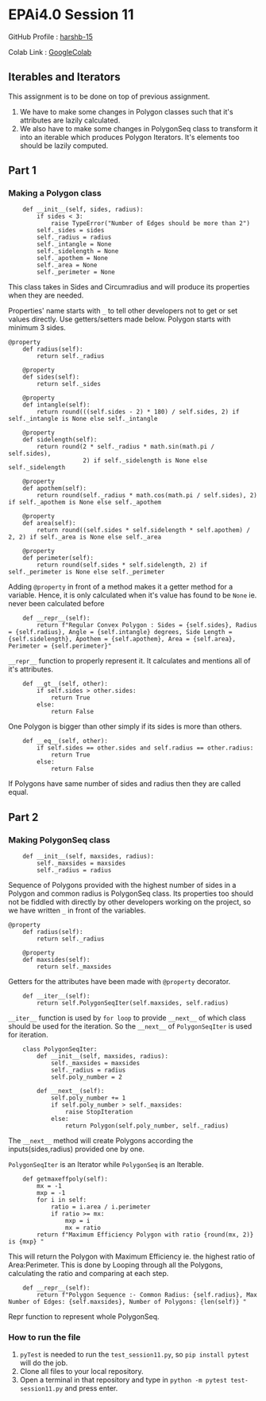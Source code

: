 # EPAi4.0 Session 11
GitHub Profile : [harshb-15](https://github.com/harshb-15)

Colab Link : [GoogleColab]()
## Iterables and Iterators
This assignment is to be done on top of previous assignment.
1. We have to make some changes in Polygon classes such that it's attributes are lazily calculated.
2. We also have  to make some changes in PolygonSeq class to transform it into an iterable which produces Polygon Iterators. It's elements too should be lazily computed.
## Part 1
### Making a Polygon class
```
    def __init__(self, sides, radius):
        if sides < 3:
            raise TypeError("Number of Edges should be more than 2")
        self._sides = sides
        self._radius = radius
        self._intangle = None
        self._sidelength = None
        self._apothem = None
        self._area = None
        self._perimeter = None
```
This class takes in Sides and Circumradius and will produce its properties when they are needed. 

Properties' name starts with `_` to tell other developers not to get or set values directly. Use getters/setters made below.
Polygon starts with minimum 3 sides.
```
@property
    def radius(self):
        return self._radius

    @property
    def sides(self):
        return self._sides

    @property
    def intangle(self):
        return round(((self.sides - 2) * 180) / self.sides, 2) if self._intangle is None else self._intangle

    @property
    def sidelength(self):
        return round(2 * self._radius * math.sin(math.pi / self.sides),
                     2) if self._sidelength is None else self._sidelength

    @property
    def apothem(self):
        return round(self._radius * math.cos(math.pi / self.sides), 2) if self._apothem is None else self._apothem

    @property
    def area(self):
        return round((self.sides * self.sidelength * self.apothem) / 2, 2) if self._area is None else self._area

    @property
    def perimeter(self):
        return round(self.sides * self.sidelength, 2) if self._perimeter is None else self._perimeter
```
Adding `@property` in front of a method makes it a getter method for a variable. Hence, it is only calculated when it's value has found to be `None` ie. never been calculated before
```
    def __repr__(self):
        return f"Regular Convex Polygon : Sides = {self.sides}, Radius = {self.radius}, Angle = {self.intangle} degrees, Side Length = {self.sidelength}, Apothem = {self.apothem}, Area = {self.area}, Perimeter = {self.perimeter}"
```
`__repr__` function to properly represent it. It calculates and mentions all of it's attributes.
```
    def __gt__(self, other):
        if self.sides > other.sides:
            return True
        else:
            return False
```
One Polygon is bigger than other simply if its sides is more than others.
```
    def __eq__(self, other):
        if self.sides == other.sides and self.radius == other.radius:
            return True
        else:
            return False
```
If Polygons have same number of sides and radius then they are called equal.
## Part 2
### Making PolygonSeq class
```
    def __init__(self, maxsides, radius):
        self._maxsides = maxsides
        self._radius = radius
```
Sequence of Polygons provided with the highest number of sides in a Polygon and common radius is PolygonSeq class.
Its properties too should not be fiddled with directly by other developers working on the project, so we have written `_` in front of the variables.
```
@property
    def radius(self):
        return self._radius

    @property
    def maxsides(self):
        return self._maxsides
```
Getters for the attributes have been made with `@property` decorator.
```
    def __iter__(self):
        return self.PolygonSeqIter(self.maxsides, self.radius)
```
`__iter__` function is used by `for loop` to provide `__next__` of which class should be used for the iteration.
So the `__next__` of `PolygonSeqIter` is used for iteration.
```
    class PolygonSeqIter:
        def __init__(self, maxsides, radius):
            self._maxsides = maxsides
            self._radius = radius
            self.poly_number = 2

        def __next__(self):
            self.poly_number += 1
            if self.poly_number > self._maxsides:
                raise StopIteration
            else:
                return Polygon(self.poly_number, self._radius)
```
The `__next__` method will create Polygons according the inputs(sides,radius) provided one by one.

`PolygonSeqIter` is an Iterator while `PolygonSeq` is an Iterable.
```
    def getmaxeffpoly(self):
        mx = -1
        mxp = -1
        for i in self:
            ratio = i.area / i.perimeter
            if ratio >= mx:
                mxp = i
                mx = ratio
        return f"Maximum Efficiency Polygon with ratio {round(mx, 2)} is {mxp} "
```
This will return the Polygon with Maximum Efficiency ie. the highest ratio of Area:Perimeter.
This is done by Looping through all the Polygons, calculating the ratio and comparing at each step.
```
    def __repr__(self):
        return f"Polygon Sequence :- Common Radius: {self.radius}, Max Number of Edges: {self.maxsides}, Number of Polygons: {len(self)} "
```
Repr function to represent whole PolygonSeq.

### How to run the file
1. `pyTest` is needed to run the `test_session11.py`, so `pip install pytest` will do the job. 
2. Clone all files to your local repository.
3. Open a terminal in that repository and type in `python -m pytest test-session11.py` and press enter.
